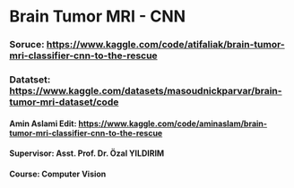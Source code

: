 # Brain Tumor MRI - CNN 

### Soruce: https://www.kaggle.com/code/atifaliak/brain-tumor-mri-classifier-cnn-to-the-rescue

### Datatset: https://www.kaggle.com/datasets/masoudnickparvar/brain-tumor-mri-dataset/code

#### Amin Aslami Edit: https://www.kaggle.com/code/aminaslam/brain-tumor-mri-classifier-cnn-to-the-rescue

#### Supervisor: Asst. Prof. Dr. Özal YILDIRIM

#### Course: Computer Vision
